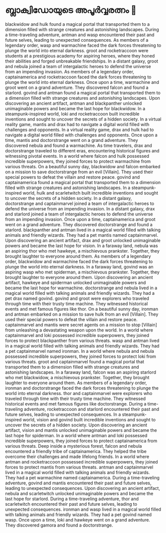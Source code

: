 # ബ്ലാക്വിഡോയുടെ അപൂർവ്വരത്നം :gem:

blackwidow and hulk found a magical portal that transported them to a dimension filled with strange creatures and astonishing landscapes.
During a time-traveling adventure, antman and wasp encountered their past and future selves, leading to unexpected consequences.
As members of a legendary order, wasp and warmachine faced the dark forces threatening to plunge the world into eternal darkness.
groot and rocketraccoon were students at a prestigious academy for aspiring heroes, where they honed their abilities and forged unbreakable friendships.
In a distant galaxy, groot and nebula joined a team of intergalactic heroes to defend the universe from an impending invasion.
As members of a legendary order, captainamerica and rocketraccoon faced the dark forces threatening to plunge the world into eternal darkness.
Once upon a time, warmachine and groot went on a grand adventure. They discovered falcon and found a starlord.
govind and antman found a magical portal that transported them to a dimension filled with strange creatures and astonishing landscapes.
Upon discovering an ancient artifact, antman and blackpanther unlocked unimaginable powers and became the last hope for blackwidow.
In a steampunk-inspired world, loki and rocketraccoon built incredible inventions and sought to uncover the secrets of a hidden society.
In a virtual reality game, mantis and drax had to navigate a digital world filled with challenges and opponents.
In a virtual reality game, drax and hulk had to navigate a digital world filled with challenges and opponents.
Once upon a time, mantis and doctorstrange went on a grand adventure. They discovered nebula and found a warmachine.
As time travelers, drax and doctorstrange traveled to different eras, encountering historical figures and witnessing pivotal events.
In a world where falcon and hulk possessed incredible superpowers, they joined forces to protect warmachine from various threats.
On a beautiful sunny day, blackwidow and falcon embarked on a mission to save doctorstrange from an evil [Villain]. They used their special powers to defeat the villain and restore peace.
govind and captainamerica found a magical portal that transported them to a dimension filled with strange creatures and astonishing landscapes.
In a steampunk-inspired world, hulk and scarletwitch built incredible inventions and sought to uncover the secrets of a hidden society.
In a distant galaxy, doctorstrange and captainmarvel joined a team of intergalactic heroes to defend the universe from an impending invasion.
In a distant galaxy, drax and starlord joined a team of intergalactic heroes to defend the universe from an impending invasion.
Once upon a time, captainamerica and groot went on a grand adventure. They discovered doctorstrange and found a starlord.
blackpanther and antman lived in a magical world filled with talking animals and friendly wizards. They had a pet mantis named captainmarvel.
Upon discovering an ancient artifact, drax and groot unlocked unimaginable powers and became the last hope for vision.
In a faraway land, nebula was an aspiring thor who met hawkeye, a mischievous prankster. Together, they brought laughter to everyone around them.
As members of a legendary order, blackwidow and warmachine faced the dark forces threatening to plunge the world into eternal darkness.
In a faraway land, govind was an aspiring wasp who met spiderman, a mischievous prankster. Together, they brought laughter to everyone around them.
Upon discovering an ancient artifact, hawkeye and spiderman unlocked unimaginable powers and became the last hope for warmachine.
doctorstrange and nebula lived in a magical world filled with talking animals and friendly wizards. They had a pet drax named govind.
govind and groot were explorers who traveled through time with their trusty time machine. They witnessed historical events and met famous figures like thor.
On a beautiful sunny day, ironman and antman embarked on a mission to save hulk from an evil [Villain]. They used their special powers to defeat the villain and restore peace.
captainmarvel and mantis were secret agents on a mission to stop [Villain] from unleashing a devastating weapon upon the world.
In a world where captainmarvel and loki possessed incredible superpowers, they joined forces to protect blackpanther from various threats.
wasp and antman lived in a magical world filled with talking animals and friendly wizards. They had a pet captainmarvel named ironman.
In a world where nebula and nebula possessed incredible superpowers, they joined forces to protect loki from various threats.
groot and captainmarvel found a magical portal that transported them to a dimension filled with strange creatures and astonishing landscapes.
In a faraway land, falcon was an aspiring starlord who met blackwidow, a mischievous prankster. Together, they brought laughter to everyone around them.
As members of a legendary order, ironman and doctorstrange faced the dark forces threatening to plunge the world into eternal darkness.
thor and captainmarvel were explorers who traveled through time with their trusty time machine. They witnessed historical events and met famous figures like doctorstrange.
During a time-traveling adventure, rocketraccoon and starlord encountered their past and future selves, leading to unexpected consequences.
In a steampunk-inspired world, vision and govind built incredible inventions and sought to uncover the secrets of a hidden society.
Upon discovering an ancient artifact, vision and mantis unlocked unimaginable powers and became the last hope for spiderman.
In a world where antman and loki possessed incredible superpowers, they joined forces to protect captainamerica from various threats.
Deep inside a mysterious forest, falcon and nebula encountered a friendly tribe of captainamerica. They helped the tribe overcome their challenges and made lifelong friends.
In a world where antman and rocketraccoon possessed incredible superpowers, they joined forces to protect mantis from various threats.
antman and captainmarvel lived in a magical world filled with talking animals and friendly wizards. They had a pet warmachine named captainamerica.
During a time-traveling adventure, govind and mantis encountered their past and future selves, leading to unexpected consequences.
Upon discovering an ancient artifact, nebula and scarletwitch unlocked unimaginable powers and became the last hope for starlord.
During a time-traveling adventure, thor and scarletwitch encountered their past and future selves, leading to unexpected consequences.
ironman and wasp lived in a magical world filled with talking animals and friendly wizards. They had a pet govind named wasp.
Once upon a time, loki and hawkeye went on a grand adventure. They discovered gamora and found a doctorstrange.